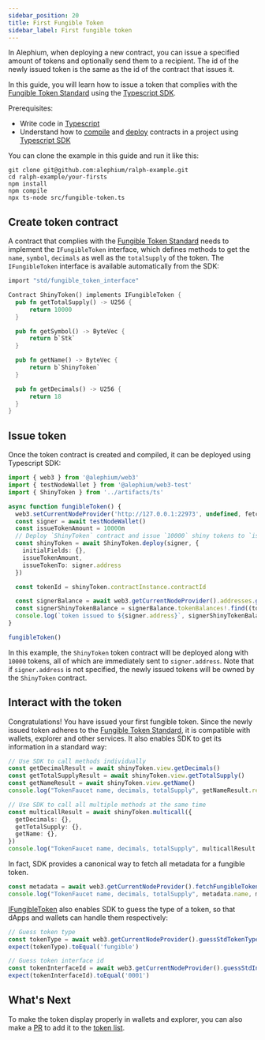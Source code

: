 ```yaml
---
sidebar_position: 20
title: First Fungible Token
sidebar_label: First fungible token
---
```


In Alephium, when deploying a new contract, you can issue a specified
amount of tokens and optionally send them to a recipient. The id of
the newly issued token is the same as the id of the contract that
issues it.

In this guide, you will learn how to issue a token that complies with
the [Fungible Token
Standard](/dapps/standards/fungible-tokens#fungible-token-standard)
using the [Typescript SDK](/sdk/getting-started).

Prerequisites:

- Write code in [Typescript](https://www.typescriptlang.org/)
- Understand how to [compile](/dapps/tutorials/quick-start#compile-your-contract)
  and [deploy](/dapps/tutorials/quick-start#deploy-your-contract)
  contracts in a project using [Typescript SDK](/sdk/getting-started)

You can clone the example in this guide and run it like this:

```shell
git clone git@github.com:alephium/ralph-example.git
cd ralph-example/your-firsts
npm install
npm compile
npx ts-node src/fungible-token.ts
```

## Create token contract

A contract that complies with the [Fungible Token
Standard](/dapps/standards/fungible-tokens#fungible-token-standard)
needs to implement the `IFungibleToken` interface, which
defines methods to get the `name`, `symbol`, `decimals` as well as the
`totalSupply` of the token. The `IFungibleToken` interface is available
automatically from the SDK:


```rust
import "std/fungible_token_interface"

Contract ShinyToken() implements IFungibleToken {
  pub fn getTotalSupply() -> U256 {
      return 10000
  }

  pub fn getSymbol() -> ByteVec {
      return b`Stk`
  }

  pub fn getName() -> ByteVec {
      return b`ShinyToken`
  }

  pub fn getDecimals() -> U256 {
      return 18
  }
}
```

## Issue token

Once the token contract is created and compiled, it can be deployed
using Typescript SDK:

```typescript
import { web3 } from '@alephium/web3'
import { testNodeWallet } from '@alephium/web3-test'
import { ShinyToken } from '../artifacts/ts'

async function fungibleToken() {
  web3.setCurrentNodeProvider('http://127.0.0.1:22973', undefined, fetch)
  const signer = await testNodeWallet()
  const issueTokenAmount = 10000n
  // Deploy `ShinyToken` contract and issue `10000` shiny tokens to `issueTokenTo` address.
  const shinyToken = await ShinyToken.deploy(signer, {
    initialFields: {},
    issueTokenAmount,
    issueTokenTo: signer.address
  })

  const tokenId = shinyToken.contractInstance.contractId

  const signerBalance = await web3.getCurrentNodeProvider().addresses.getAddressesAddressBalance(signer.address)
  const signerShinyTokenBalance = signerBalance.tokenBalances!.find((token) => token.id === tokenId)
  console.log(`token issued to ${signer.address}`, signerShinyTokenBalance)
}

fungibleToken()
```
In this example, the `ShinyToken` token contract will be deployed along
with `10000` tokens, all of which are immediately sent to
`signer.address`. Note that if `signer.address` is not specified, the
newly issued tokens will be owned by the `ShinyToken` contract.

## Interact with the token

Congratulations! You have issued your first fungible token. Since
the newly issued token adheres to the [Fungible Token
Standard](/dapps/standards/fungible-tokens#fungible-token-standard),
it is compatible with wallets, explorer and other services. It
also enables SDK to get its information in a standard way:

```typescript
// Use SDK to call methods individually
const getDecimalResult = await shinyToken.view.getDecimals()
const getTotalSupplyResult = await shinyToken.view.getTotalSupply()
const getNameResult = await shinyToken.view.getName()
console.log("TokenFaucet name, decimals, totalSupply", getNameResult.returns, getDecimalResult.returns, getTotalSupplyResult.returns)

// Use SDK to call all multiple methods at the same time
const multicallResult = await shinyToken.multicall({
  getDecimals: {},
  getTotalSupply: {},
  getName: {},
})
console.log("TokenFaucet name, decimals, totalSupply", multicallResult.getName.returns, multicallResult.getDecimal.returns, multicallResult.getTotalSupply.returns)
```

In fact, SDK provides a canonical way to fetch all metadata for a fungible token.

```typescript
const metadata = await web3.getCurrentNodeProvider().fetchFungibleTokenMetaData(shinyToken.contractId)
console.log("TokenFaucet name, decimals, totalSupply", metadata.name, metadata.decimals, metadata.totalSupply)
```

[IFungibleToken](https://github.com/alephium/alephium-web3/blob/master/packages/web3/std/fungible_token_interface.ral)
also enables SDK to guess the type of a token, so that dApps and
wallets can handle them respectively:

```typescript
// Guess token type
const tokenType = await web3.getCurrentNodeProvider().guessStdTokenType(shinyToken.contractId)
expect(tokenType).toEqual('fungible')

// Guess token interface id
const tokenInterfaceId = await web3.getCurrentNodeProvider().guessStdInterfaceId(shinyToken.contractId)
expect(tokenInterfaceId).toEqual('0001')
```

## What's Next

To make the token display properly in wallets and explorer, you can
also make a [PR](https://github.com/alephium/token-list/pulls) to add
it to the [token list](/dapps/standards/fungible-tokens#token-list).

